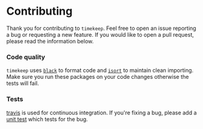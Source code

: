 # Contributing

Thank you for contributing to `timekeep`. Feel free to open an issue reporting a bug
or requesting a new feature. If you would like to open a pull request, please read
the information below.

### Code quality
`timekeep` uses [`black`][black] to format code and [`isort`][isort] to maintain clean
importing. Make sure you run these packages on your code changes otherwise the tests will fail.

### Tests
[travis][travis] is used for continuous integration. If you're fixing a bug, please add a [unit test][tests]
which tests for the bug.

[black]: https://github.com/psf/black
[isort]: https://github.com/search?q=isort
[travis]: https://travis-ci.com/

[tests]: tests/